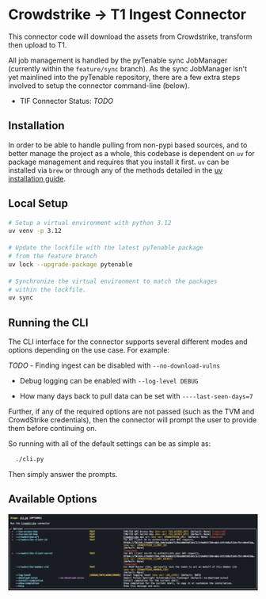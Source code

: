 # Crowdstrike -> T1 Ingest Connector

This connector code will download the assets from Crowdstrike,
transform then upload to T1.

All job management is handled by the pyTenable sync JobManager (currently within the
`feature/sync` branch). As the sync JobManager isn't yet mainlined into the pyTenable
repository, there are a few extra steps involved to setup the connector command-line
(below).

- TIF Connector Status: _TODO_

## Installation

In order to be able to handle pulling from non-pypi based sources, and to better manage
the project as a whole, this codebase is dependent on `uv` for package management and
requires that you install it first. `uv` can be installed via `brew` or through any of
the methods detailed in the [uv installation guide](https://docs.astral.sh/uv/getting-started/installation/).

## Local Setup

```bash
# Setup a virtual environment with python 3.12
uv venv -p 3.12

# Update the lockfile with the latest pyTenable package
# from the feature branch
uv lock --upgrade-package pytenable

# Synchronize the virtual environment to match the packages
# within the lockfile.
uv sync
```

## Running the CLI

The CLI interface for the connector supports several different modes
and options depending on the use case. For example:

_TODO_ - Finding ingest can be disabled with `--no-download-vulns`

- Debug logging can be enabled with `--log-level DEBUG`

- How many days back to pull data can be set with `----last-seen-days=7`

Further, if any of the required options are not passed (such as the TVM and CrowdStrike credentials),
then the connector will prompt the user to provide them before continuing on.

So running with all of the default settings can be as simple as:

```bash
  ./cli.py
```

Then simply answer the prompts.

## Available Options

![CLI Options](crowdstrike2tone_cli.png)
